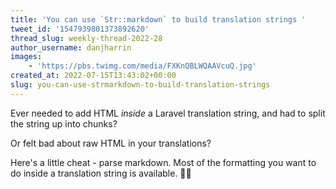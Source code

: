 ```yaml
---
title: 'You can use `Str::markdown` to build translation strings '
tweet_id: '1547939801373892620'
thread_slug: weekly-thread-2022-28
author_username: danjharrin
images:
    - 'https://pbs.twimg.com/media/FXKnQBLWQAAVcuQ.jpg'
created_at: 2022-07-15T13:43:02+00:00
slug: you-can-use-strmarkdown-to-build-translation-strings
---
```

Ever needed to add HTML *inside* a Laravel translation string, and had to split the string up into chunks?

Or felt bad about raw HTML in your translations?

Here's a little cheat - parse markdown. Most of the formatting you want to do inside a translation string is available. 🤷‍♂️